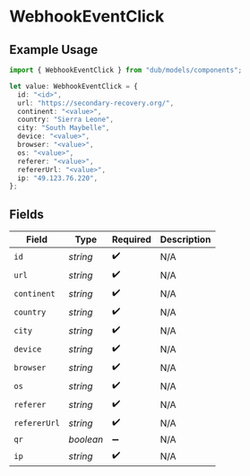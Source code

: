 # WebhookEventClick

## Example Usage

```typescript
import { WebhookEventClick } from "dub/models/components";

let value: WebhookEventClick = {
  id: "<id>",
  url: "https://secondary-recovery.org/",
  continent: "<value>",
  country: "Sierra Leone",
  city: "South Maybelle",
  device: "<value>",
  browser: "<value>",
  os: "<value>",
  referer: "<value>",
  refererUrl: "<value>",
  ip: "49.123.76.220",
};
```

## Fields

| Field              | Type               | Required           | Description        |
| ------------------ | ------------------ | ------------------ | ------------------ |
| `id`               | *string*           | :heavy_check_mark: | N/A                |
| `url`              | *string*           | :heavy_check_mark: | N/A                |
| `continent`        | *string*           | :heavy_check_mark: | N/A                |
| `country`          | *string*           | :heavy_check_mark: | N/A                |
| `city`             | *string*           | :heavy_check_mark: | N/A                |
| `device`           | *string*           | :heavy_check_mark: | N/A                |
| `browser`          | *string*           | :heavy_check_mark: | N/A                |
| `os`               | *string*           | :heavy_check_mark: | N/A                |
| `referer`          | *string*           | :heavy_check_mark: | N/A                |
| `refererUrl`       | *string*           | :heavy_check_mark: | N/A                |
| `qr`               | *boolean*          | :heavy_minus_sign: | N/A                |
| `ip`               | *string*           | :heavy_check_mark: | N/A                |